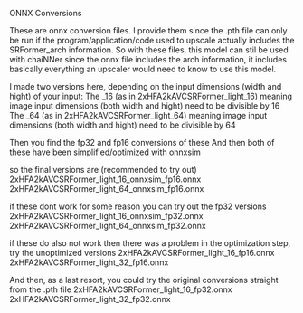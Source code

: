 ONNX Conversions

These are onnx conversion files. I provide them since the .pth file can only be run if the program/application/code used to upscale actually includes the SRFormer_arch information. So with these files, this model can stil be used with chaiNNer since the onnx file includes the arch information, it includes basically everything an upscaler would need to know to use this model.

I made two versions here, depending on the input dimensions (width and hight) of your input:
The _16 (as in 2xHFA2kAVCSRFormer_light_16) meaning image input dimensions (both width and hight) need to be divisible by 16
The _64 (as in 2xHFA2kAVCSRFormer_light_64) meaning image input dimensions (both width and hight) need to be divisible by 64

Then you find the fp32 and fp16 conversions of these
And then both of these have been simplified/optimized with onnxsim

so the final versions are (recommended to try out)
2xHFA2kAVCSRFormer_light_16_onnxsim_fp16.onnx
2xHFA2kAVCSRFormer_light_64_onnxsim_fp16.onnx

if these dont work for some reason you can try out the fp32 versions
2xHFA2kAVCSRFormer_light_16_onnxsim_fp32.onnx
2xHFA2kAVCSRFormer_light_64_onnxsim_fp32.onnx

if these do also not work then there was a problem in the optimization step, try the unoptimized versions
2xHFA2kAVCSRFormer_light_16_fp16.onnx
2xHFA2kAVCSRFormer_light_32_fp16.onnx

And then, as a last resort, you could try the original conversions straight from the .pth file
2xHFA2kAVCSRFormer_light_16_fp32.onnx
2xHFA2kAVCSRFormer_light_32_fp32.onnx

